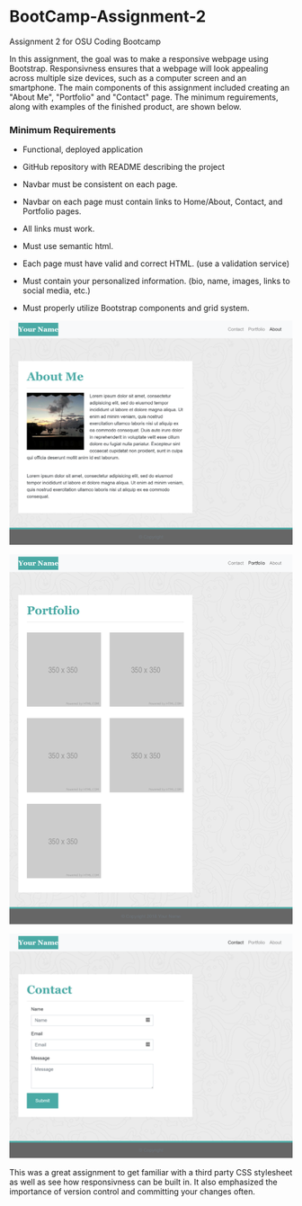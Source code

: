 # BootCamp-Assignment-2
Assignment 2 for OSU Coding Bootcamp

In this assignment, the goal was to make a responsive webpage using Bootstrap. Responsivness ensures that a webpage will look appealing across multiple size devices, such as a computer screen and an smartphone. The main components of this assignment included creating an "About Me", "Portfolio" and "Contact" page. The minimum reguirements, along with examples of the finished product, are shown below.

### Minimum Requirements

* Functional, deployed application

* GitHub repository with README describing the project

* Navbar must be consistent on each page.

* Navbar on each page must contain links to Home/About, Contact, and Portfolio pages.

* All links must work.

* Must use semantic html.

* Each page must have valid and correct HTML. (use a validation service)

* Must contain your personalized information. (bio, name, images, links to social media, etc.)

* Must properly utilize Bootstrap components and grid system.

![](https://github.com/Maniac-i/BootCamp-Assignment-2/blob/main/Images/992-index.png?raw=true)

![](https://github.com/Maniac-i/BootCamp-Assignment-2/blob/main/Images/992-portfolio.png?raw=true)

![](https://github.com/Maniac-i/BootCamp-Assignment-2/blob/main/Images/992-contact.png?raw=true)

This was a great assignment to get familiar with a third party CSS stylesheet as well as see how responsivness can be built in. It also emphasized the importance of version control and committing your changes often. 
